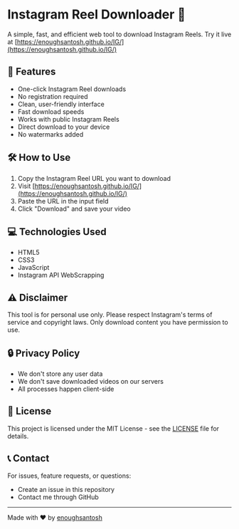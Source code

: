 # Instagram Reel Downloader 🎥

A simple, fast, and efficient web tool to download Instagram Reels. Try it live at [https://enoughsantosh.github.io/IG/](https://enoughsantosh.github.io/IG/)

## 🚀 Features

- One-click Instagram Reel downloads
- No registration required
- Clean, user-friendly interface
- Fast download speeds
- Works with public Instagram Reels
- Direct download to your device
- No watermarks added

## 🛠️ How to Use

1. Copy the Instagram Reel URL you want to download
2. Visit [https://enoughsantosh.github.io/IG/](https://enoughsantosh.github.io/IG/)
3. Paste the URL in the input field
4. Click "Download" and save your video



## 💻 Technologies Used

- HTML5
- CSS3
- JavaScript
- Instagram API WebScrapping 

## ⚠️ Disclaimer

This tool is for personal use only. Please respect Instagram's terms of service and copyright laws. Only download content you have permission to use.

## 🔒 Privacy Policy

- We don't store any user data
- We don't save downloaded videos on our servers
- All processes happen client-side



## 📝 License

This project is licensed under the MIT License - see the [LICENSE](LICENSE) file for details.


## 📞 Contact

For issues, feature requests, or questions:
- Create an issue in this repository
- Contact me through GitHub

---
Made with ❤️ by [enoughsantosh](https://github.com/enoughsantosh)
